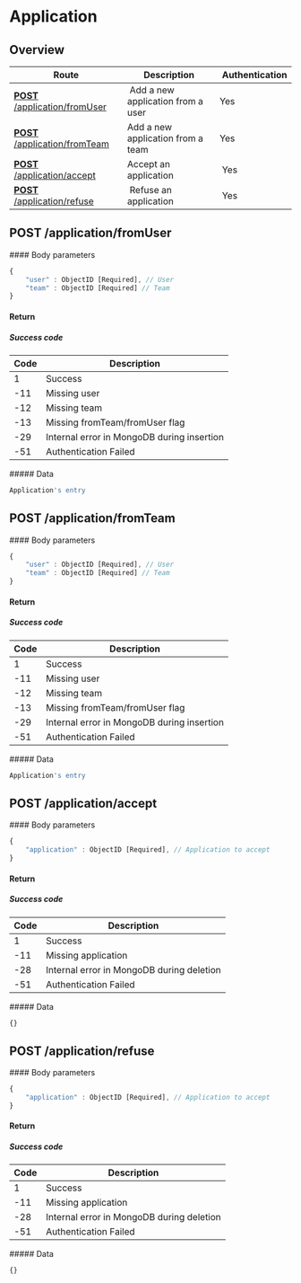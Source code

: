 # Application

## Overview

Route | Description | Authentication
----- | ----------- | --------------
[**POST** /application/fromUser](#post-applicationfromuser) | Add a new application from a user | Yes
[**POST** /application/fromTeam](#post-applicationfromteam) | Add a new application from a team | Yes
[**POST** /application/accept](#post-applicationaccept) | Accept an application | Yes
[**POST** /application/refuse](#post-applicationrefuse) | Refuse an application | Yes

## POST /application/fromUser

#### Body parameters

```javascript
{
    "user" : ObjectID [Required], // User 
    "team" : ObjectID [Required] // Team
}
```

#### Return

##### Success code

Code | Description
---|---
1 | Success
-11 | Missing user
-12 | Missing team
-13 | Missing fromTeam/fromUser flag
-29 | Internal error in MongoDB during insertion
-51 | Authentication Failed

##### Data

```javascript
Application's entry
```

## POST /application/fromTeam

#### Body parameters

```javascript
{
    "user" : ObjectID [Required], // User 
    "team" : ObjectID [Required] // Team
}
```

#### Return

##### Success code

Code | Description
---|---
1 | Success
-11 | Missing user
-12 | Missing team
-13 | Missing fromTeam/fromUser flag
-29 | Internal error in MongoDB during insertion
-51 | Authentication Failed

##### Data

```javascript
Application's entry
```

## POST /application/accept

#### Body parameters

```javascript
{
    "application" : ObjectID [Required], // Application to accept
}
```

#### Return

##### Success code

Code | Description
---|---
1 | Success
-11 | Missing application
-28 | Internal error in MongoDB during deletion
-51 | Authentication Failed

##### Data

```javascript
{}
```

## POST /application/refuse

#### Body parameters

```javascript
{
    "application" : ObjectID [Required], // Application to accept
}
```

#### Return

##### Success code

Code | Description
---|---
1 | Success
-11 | Missing application
-28 | Internal error in MongoDB during deletion
-51 | Authentication Failed

##### Data

```javascript
{}
```
